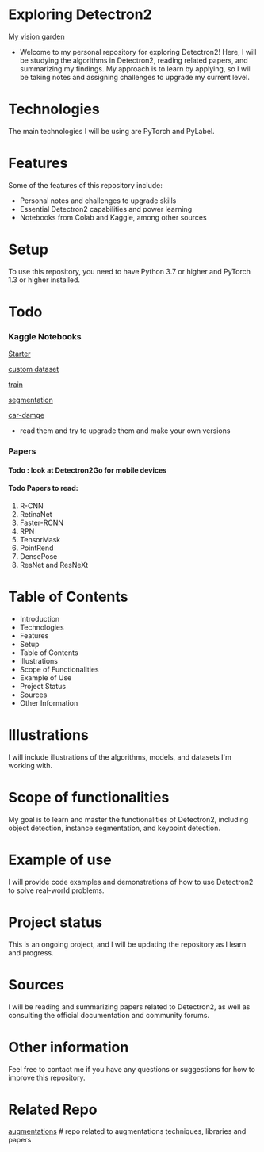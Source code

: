 # Exploring Detectron2 
[My vision garden](https://github.com/abdelkareemkobo/exploring_computer_vision)
- Welcome to my personal repository for exploring Detectron2! Here, I will be studying the algorithms in Detectron2, reading related papers, and summarizing my findings. My approach is to learn by applying, so I will be taking notes and assigning challenges to upgrade my current level.
# Technologies 

The main technologies I will be using are PyTorch and PyLabel. 

# Features 

Some of the features of this repository include:

- Personal notes and challenges to upgrade skills
- Essential Detectron2 capabilities and power learning
- Notebooks from Colab and Kaggle, among other sources

# Setup 

To use this repository, you need to have Python 3.7 or higher and PyTorch 1.3 or higher installed.
# Todo 
### Kaggle Notebooks 

[ Starter ](https://www.kaggle.com/code/maartenvandevelde/object-detection-with-detectron2-pytorch)

[custom dataset](https://www.kaggle.com/code/glebbuzin/training-detectron2-on-custom-dataset)

[train](https://www.kaggle.com/code/corochann/vinbigdata-detectron2-train)

[segmentation](https://www.kaggle.com/code/ammarnassanalhajali/sartorius-segmentation-detectron2-training)

[car-damge]( https://www.kaggle.com/code/lplenka/detectron2-car-damage-detection)

- read them and try to upgrade them and make your own versions 
### Papers 
#### Todo : look at **Detectron2Go** for mobile devices 
#### Todo Papers to read: 
1. R-CNN 
2. RetinaNet 
3. Faster-RCNN
4. RPN
5. TensorMask
6. PointRend 
7. DensePose 
8. ResNet and ResNeXt
# Table of Contents 

- Introduction
- Technologies
- Features
- Setup
- Table of Contents
- Illustrations
- Scope of Functionalities
- Example of Use
- Project Status
- Sources
- Other Information

# Illustrations 

I will include illustrations of the algorithms, models, and datasets I'm working with.

# Scope of functionalities 

My goal is to learn and master the functionalities of Detectron2, including object detection, instance segmentation, and keypoint detection.

# Example of use 

I will provide code examples and demonstrations of how to use Detectron2 to solve real-world problems.

# Project status 

This is an ongoing project, and I will be updating the repository as I learn and progress. 

# Sources 

I will be reading and summarizing papers related to Detectron2, as well as consulting the official documentation and community forums.

# Other information 

Feel free to contact me if you have any questions or suggestions for how to improve this repository.
# Related Repo 
[augmentations]() # repo related to augmentations techniques, libraries and papers 